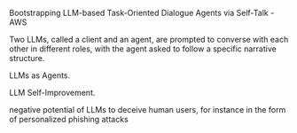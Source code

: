 Bootstrapping LLM-based Task-Oriented Dialogue Agents via Self-Talk - AWS

Two LLMs, called a client and an agent, are prompted to converse with each other in different roles, with the agent asked to follow a specific narrative structure. 

LLMs as Agents.

LLM Self-Improvement.

negative potential of LLMs to deceive human users, for instance in the form of personalized phishing attacks 